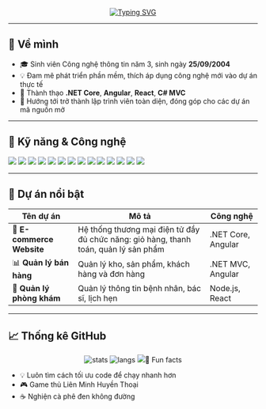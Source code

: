 <!-- Banner -->


<!-- Typing Effect -->
<p align="center">
  <a href="https://git.io/typing-svg">
    <img src="https://readme-typing-svg.demolab.com?font=Fira+Code&weight=500&size=24&pause=1000&color=F75C7E&center=true&vCenter=true&width=600&lines=Xin+ch%C3%A0o%2C+m%C3%ACnh+l%C3%A0+Ph%C3%B9ng+B%E1%BA%A3o+Khang!;Fullstack+Developer;Y%C3%AAu+c%C3%B4ng+ngh%E1%BB%87+v%C3%A0+h%E1%BB%8Dc+h%E1%BB%8Fi+kh%C3%B4ng+ng%E1%BB%ABng" alt="Typing SVG" />
  </a>
</p>

---

## 🌱 Về mình
- 🎓 Sinh viên Công nghệ thông tin năm 3, sinh ngày **25/09/2004**  
- 💡 Đam mê phát triển phần mềm, thích áp dụng công nghệ mới vào dự án thực tế  
- 🔧 Thành thạo **.NET Core**, **Angular**, **React**, **C# MVC**  
- 🚀 Hướng tới trở thành lập trình viên toàn diện, đóng góp cho các dự án mã nguồn mở  

---

## 🔧 Kỹ năng & Công nghệ
<p align="left">
  <!-- Backend -->
  <img src="https://img.shields.io/badge/.NET%20Core-512BD4?style=for-the-badge&logo=dotnet&logoColor=white"/>
  <img src="https://img.shields.io/badge/C%23-239120?style=for-the-badge&logo=c-sharp&logoColor=white"/>
  <img src="https://img.shields.io/badge/Node.js-339933?style=for-the-badge&logo=node.js&logoColor=white"/>

  <!-- Frontend -->
  <img src="https://img.shields.io/badge/Angular-DD0031?style=for-the-badge&logo=angular&logoColor=white"/>
  <img src="https://img.shields.io/badge/React-20232A?style=for-the-badge&logo=react&logoColor=61DAFB"/>
  <img src="https://img.shields.io/badge/TypeScript-007ACC?style=for-the-badge&logo=typescript&logoColor=white"/>
  <img src="https://img.shields.io/badge/JavaScript-F7DF1E?style=for-the-badge&logo=javascript&logoColor=black"/>
  <img src="https://img.shields.io/badge/HTML5-E34F26?style=for-the-badge&logo=html5&logoColor=white"/>
  <img src="https://img.shields.io/badge/CSS3-1572B6?style=for-the-badge&logo=css3&logoColor=white"/>

  <!-- Database -->
  <img src="https://img.shields.io/badge/MySQL-005C84?style=for-the-badge&logo=mysql&logoColor=white"/>
  <img src="https://img.shields.io/badge/SQLite-07405E?style=for-the-badge&logo=sqlite&logoColor=white"/>
  <img src="https://img.shields.io/badge/MongoDB-4EA94B?style=for-the-badge&logo=mongodb&logoColor=white"/>

  <!-- Tools -->
  <img src="https://img.shields.io/badge/Postman-FF6C37?style=for-the-badge&logo=postman&logoColor=white"/>
  <img src="https://img.shields.io/badge/Figma-F24E1E?style=for-the-badge&logo=figma&logoColor=white"/>
</p>

---

## 📌 Dự án nổi bật

| Tên dự án | Mô tả | Công nghệ |
|-----------|-------|-----------|
| 🛒 **E-commerce Website** | Hệ thống thương mại điện tử đầy đủ chức năng: giỏ hàng, thanh toán, quản lý sản phẩm | .NET Core, Angular |
| 📊 **Quản lý bán hàng** | Quản lý kho, sản phẩm, khách hàng và đơn hàng | .NET MVC, Angular |
| 🏥 **Quản lý phòng khám** | Quản lý thông tin bệnh nhân, bác sĩ, lịch hẹn | Node.js, React |

---

## 📈 Thống kê GitHub

<p align="center">
  <img src="https://github-readme-stats.vercel.app/api?username=BaoKhang&show_icons=true&theme=radical&hide_border=true" alt="stats"/>
  <img src="https://github-readme-stats.vercel.app/api/top-langs/?username=BaoKhang&layout=compact&theme=radical&hide_border=true" alt="langs"/>
  <img src="https://streak-stats.demolab.com?user=BaoKhang&theme=radicacom)

---

### 🎯 Fun facts
- 💡 Luôn tìm cách tối ưu code để chạy nhanh hơn  
- 🎮 Game thủ Liên Minh Huyền Thoại  
- ☕ Nghiện cà phê đen không đường  
